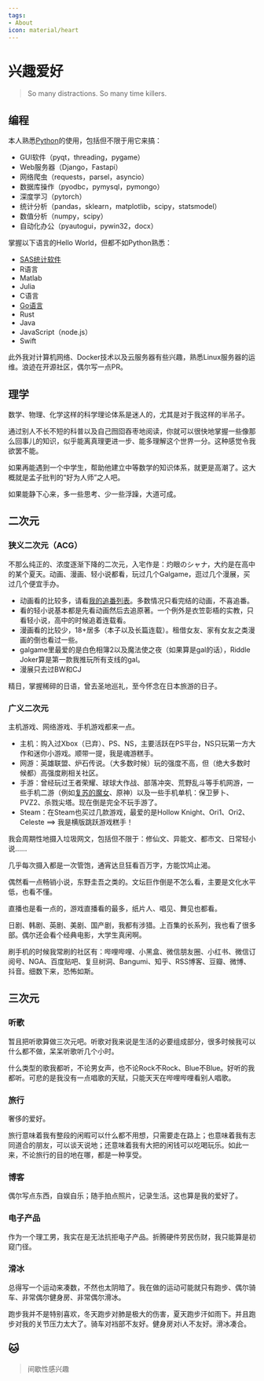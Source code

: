 ```yaml
---
tags:
- About
icon: material/heart
---
```



# 兴趣爱好

> So many distractions. So many time killers.

## 编程

本人熟悉[Python](../Python/index.md)的使用，包括但不限于用它来搞：

- GUI软件（pyqt，threading，pygame）
- Web服务器（Django，Fastapi）
- 网络爬虫（requests，parsel，asyncio）
- 数据库操作（pyodbc，pymysql，pymongo）
- 深度学习（pytorch）
- 统计分析（pandas，sklearn，matplotlib，scipy，statsmodel）
- 数值分析（numpy，scipy）
- 自动化办公（pyautogui，pywin32，docx）

掌握以下语言的Hello World，但都不如Python熟悉：

- [SAS统计软件](../Note/SAS/SAS_basic.md)
- R语言
- Matlab
- Julia
- C语言
- [Go语言](../Go/index.md)
- Rust
- Java
- JavaScript（node.js）
- Swift

此外我对计算机网络、Docker技术以及云服务器有些兴趣，熟悉Linux服务器的运维。浪迹在开源社区，偶尔写一点PR。

## 理学

数学、物理、化学这样的科学理论体系是迷人的，尤其是对于我这样的半吊子。

通过别人不长不短的科普以及自己囫囵吞枣地阅读，你就可以很快地掌握一些像那么回事儿的知识，似乎能离真理更进一步、能多理解这个世界一分。这种感觉令我欲罢不能。

如果再能遇到一个中学生，帮助他建立中等数学的知识体系，就更是高潮了。这大概就是孟子批判的“好为人师”之人吧。

如果能静下心来，多一些思考、少一些浮躁，大道可成。

## 二次元

### 狭义二次元（ACG）

不那么纯正的、浓度逐渐下降的二次元，入宅作是：灼眼のシャナ，大约是在高中的某个夏天。动画、漫画、轻小说都看，玩过几个Galgame，逛过几个漫展，买过几个便宜手办。

- 动画看的比较多，请看[我的追番列表](https://bangumi.tv/anime/list/759154/do)。多数情况只看完结的动画，不喜追番。
- 看的轻小说基本都是先看动画然后去追原著。一个例外是衣笠彰梧的实教，只看轻小说，高中的时候追着连载看。
- 漫画看的比较少，18+居多（本子以及长篇连载）。租借女友、家有女友之类漫画的倒也看过一些。
- galgame里最爱的是白色相簿2以及魔法使之夜（如果算是gal的话），Riddle Joker算是第一款我推玩所有支线的gal。
- 漫展只去过BW和CJ

精日，掌握稀碎的日语，曾去圣地巡礼，至今怀念在日本旅游的日子。

### 广义二次元

主机游戏、网络游戏、手机游戏都来一点。

- 主机：购入过Xbox（已弃）、PS、NS，主要活跃在PS平台，NS只玩第一方大作和迷你小游戏。顺带一提，我是魂游糕手。
- 网游：英雄联盟、炉石传说。（大多数时候）玩的强度不高，但（绝大多数时候都）高强度刷相关社区。
- 手游：曾经玩过王者荣耀、球球大作战、部落冲突、荒野乱斗等手机网游，一些手机二游（例如[复苏的魔女](https://wiki.biligame.com/fsdmn/%E9%A6%96%E9%A1%B5)、原神）以及一些手机单机：保卫萝卜、PVZ2、杀戮尖塔。现在倒是完全不玩手游了。
- Steam：在Steam也买过几款游戏，最爱的是Hollow Knight、Ori1、Ori2、Celeste  ==> 我是横版跳跃游戏糕手！

我会周期性地摄入垃圾网文，包括但不限于：修仙文、异能文、都市文、日常轻小说……

几乎每次摄入都是一次管饱，通宵达旦狂看百万字，方能饮鸠止渴。

偶然看一点畅销小说，东野圭吾之类的。文坛巨作倒是不怎么看，主要是文化水平低，也看不懂。

直播也是看一点的，游戏直播看的最多，纸片人、唱见、舞见也都看。

日剧、韩剧、英剧、美剧、国产剧，我都有涉猎。上百集的长系列，我也看了很多部。偶尔还会看个经典电影，大学生真闲啊。

刷手机的时候我常刷的社区有：哔哩哔哩、小黑盒、微信朋友圈、小红书、微信订阅号、NGA、百度贴吧、复旦树洞、Bangumi、知乎、RSS博客、豆瓣、微博、抖音。细数下来，恐怖如斯。

## 三次元

### 听歌

暂且把听歌算做三次元吧。听歌对我来说是生活的必要组成部分，很多时候我可以什么都不做，呆呆听歌听几个小时。

什么类型的歌我都听，不论男女声，也不论Rock不Rock、Blue不Blue。好听的我都听。可悲的是我没有一点唱歌的天赋，只能天天在哔哩哔哩看别人唱歌。

### 旅行

奢侈的爱好。

旅行意味着我有整段的闲暇可以什么都不用想，只需要走在路上；也意味着我有志同道合的朋友，可以谈天说地；还意味着我有大把的闲钱可以吃喝玩乐。如此一来，不论旅行的目的地在哪，都是一种享受。

### 博客

偶尔写点东西，自娱自乐；随手拍点照片，记录生活。这也算是我的爱好了。

### 电子产品

作为一个理工男，我实在是无法抗拒电子产品。折腾硬件劳民伤财，我只能算是初窥门径。

### 滑冰

总得写一个运动来凑数，不然也太阴暗了。我在做的运动可能就只有跑步、偶尔骑车、非常偶尔健身房、非常偶尔滑冰。

跑步我并不是特别喜欢，冬天跑步对肺是极大的伤害，夏天跑步汗如雨下。并且跑步对我的关节压力太大了。骑车对裆部不友好。健身房对i人不友好。滑冰凑合。

## 🐱

> 间歇性感兴趣

<style type="text/css">
  .row {
    display: flex;
    flex-wrap: wrap;
    padding: 0px 0px;
    width: 96%;
  }

  .column {
    flex: 16%;
    padding: 5px 10px;
  }

  .column img {
    margin-top: 10px;
    vertical-align: middle;
  }
</style>

<div id="container" class="row">
</div>

<script type="text/javascript">
  const names = [
    ['3b1b', 'typescript', 'ubuntu', 'vscode', 'vue', 'steam'],
    ['anaconda', 'android', 'css', 'django', 'docker', 'epic'],
    ['git', 'github', 'hadoop', 'java', 'javascript', 'xbox'],
    ['jupyter', 'latex', 'markdown', 'matlab', 'mysql', 'ns'],
    ['pytorch', 'qbittorrent', 'Rlogo', 'sas', 'sklearn','apple'],
    ['c++','node', 'numpy', 'pandas', 'plex', 'python'],
  ]

  const urls = [
    [
      'https://github.com/3b1b/manim',
      'https://www.typescriptlang.org/',
      'https://ubuntu.com/',
      'https://code.visualstudio.com/',
      'https://cn.vuejs.org/',
      'https://store.steampowered.com/'
    ],
    [
      'https://www.anaconda.com/',
      'https://www.android.com/',
      'https://en.wikipedia.org/wiki/CSS',
      'https://www.djangoproject.com/',
      'https://www.docker.com/',
      'https://store.epicgames.com/'],
    [
      'https://git-scm.com/',
      'https://github.com/',
      'https://hadoop.apache.org/',
      'https://www.java.com/',
      'https://www.javascript.com/',
      'https://www.xbox.com/'
    ],
    [
      'https://jupyter.org/',
      'https://www.latex-project.org/',
      'https://www.markdownguide.org/',
      'https://www.mathworks.com/products/matlab.html',
      'https://www.mysql.com/',
      'https://www.nintendo.com'
    ],
    [
      'https://pytorch.org/',
      'https://www.qbittorrent.org/',
      'https://www.r-project.org/',
      'https://www.sas.com/',
      'https://scikit-learn.org/',
      'https://www.apple.com/'
    ],
    [
      'https://cplusplus.com/',
      'https://nodejs.org/',
      'https://numpy.org/',
      'https://pandas.pydata.org/',
      'https://www.plex.tv/',
      'https://www.python.org/'
    ]
  ]
  for (var i = names.length - 1; i >= 0; i--) {
    // 每一列都是一个div
    var div_column = document.createElement('div');
    div_column.classList.add('column')
    for (var j = names[i].length - 1; j >= 0; j--) {
      // 里面包裹着若干个链接
      // 每个链接包着一个svg图片
      var url_tmp = document.createElement('a');
      var img_tmp = document.createElement('img');
      url_tmp.href = urls[i][j];
      url_tmp.alt = names[i][j];
      url_tmp.target = "_blank";
      img_tmp.src = "/About/assets/" + names[i][j] + ".svg";
      url_tmp.appendChild(img_tmp);
      div_column.appendChild(url_tmp);
    }
    document.getElementById('container').appendChild(div_column);
  }
</script>
